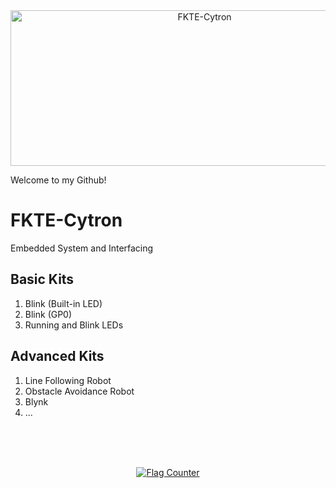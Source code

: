 <center><img src="https://norasmadi.unimap.edu.my/images/banner.png" width="605" height="249" alt="FKTE-Cytron" title="Pi Pico W + CircuitPython"></center>

<blink> Welcome to my Github!</blink>
<br>
# FKTE-Cytron
Embedded System and Interfacing

## Basic Kits
1. Blink (Built-in LED)
2. Blink (GP0)
3. Running and Blink LEDs

## Advanced Kits
1. Line Following Robot
2. Obstacle Avoidance Robot
3. Blynk
4. ...








<br><br><br>
<p><center><a href="https://info.flagcounter.com/Pyxq"><img src="https://s01.flagcounter.com/count2/Pyxq/bg_FFFFFF/txt_000000/border_FFFFFF/columns_3/maxflags_9/viewers_0/labels_0/pageviews_1/flags_0/percent_0/" alt="Flag Counter" border="0"></a></center></p>

